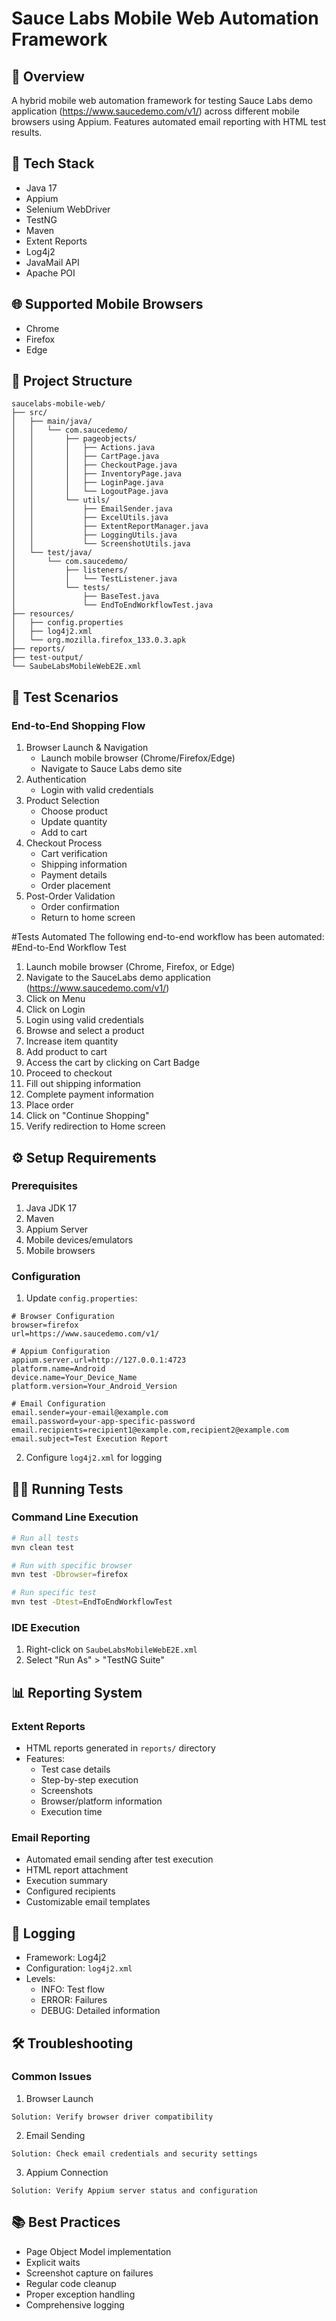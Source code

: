 # Sauce Labs Mobile Web Automation Framework

## 📱 Overview
A hybrid mobile web automation framework for testing Sauce Labs demo application (https://www.saucedemo.com/v1/) across different mobile browsers using Appium. Features automated email reporting with HTML test results.

## 🚀 Tech Stack
- Java 17
- Appium
- Selenium WebDriver
- TestNG
- Maven
- Extent Reports
- Log4j2
- JavaMail API
- Apache POI

## 🌐 Supported Mobile Browsers
- Chrome
- Firefox
- Edge

## 📁 Project Structure
```
saucelabs-mobile-web/
├── src/
│   ├── main/java/
│   │   └── com.saucedemo/
│   │       ├── pageobjects/
│   │       │   ├── Actions.java
│   │       │   ├── CartPage.java
│   │       │   ├── CheckoutPage.java
│   │       │   ├── InventoryPage.java
│   │       │   ├── LoginPage.java
│   │       │   └── LogoutPage.java
│   │       └── utils/
│   │           ├── EmailSender.java
│   │           ├── ExcelUtils.java
│   │           ├── ExtentReportManager.java
│   │           ├── LoggingUtils.java
│   │           └── ScreenshotUtils.java
│   └── test/java/
│       └── com.saucedemo/
│           ├── listeners/
│           │   └── TestListener.java
│           └── tests/
│               ├── BaseTest.java
│               └── EndToEndWorkflowTest.java
├── resources/
│   ├── config.properties
│   ├── log4j2.xml
│   └── org.mozilla.firefox_133.0.3.apk
├── reports/
├── test-output/
└── SaubeLabsMobileWebE2E.xml
```

## 🧪 Test Scenarios

### End-to-End Shopping Flow
1. Browser Launch & Navigation
   - Launch mobile browser (Chrome/Firefox/Edge)
   - Navigate to Sauce Labs demo site
2. Authentication
   - Login with valid credentials
3. Product Selection
   - Choose product
   - Update quantity
   - Add to cart
4. Checkout Process
   - Cart verification
   - Shipping information
   - Payment details
   - Order placement
5. Post-Order Validation
   - Order confirmation
   - Return to home screen

#Tests Automated
The following end-to-end workflow has been automated:
#End-to-End Workflow Test
1. Launch mobile browser (Chrome, Firefox, or Edge)
2. Navigate to the SauceLabs demo application (https://www.saucedemo.com/v1/)
3. Click on Menu
4. Click on Login
5. Login using valid credentials
6. Browse and select a product
7. Increase item quantity
8. Add product to cart
9. Access the cart by clicking on Cart Badge
10. Proceed to checkout
11. Fill out shipping information
12. Complete payment information
13. Place order
14. Click on "Continue Shopping"
15. Verify redirection to Home screen

## ⚙️ Setup Requirements

### Prerequisites
1. Java JDK 17
2. Maven
3. Appium Server
4. Mobile devices/emulators
5. Mobile browsers

### Configuration
1. Update `config.properties`:
```properties
# Browser Configuration
browser=firefox
url=https://www.saucedemo.com/v1/

# Appium Configuration
appium.server.url=http://127.0.0.1:4723
platform.name=Android
device.name=Your_Device_Name
platform.version=Your_Android_Version

# Email Configuration
email.sender=your-email@example.com
email.password=your-app-specific-password
email.recipients=recipient1@example.com,recipient2@example.com
email.subject=Test Execution Report
```

2. Configure `log4j2.xml` for logging

## 🏃‍♂️ Running Tests

### Command Line Execution
```bash
# Run all tests
mvn clean test

# Run with specific browser
mvn test -Dbrowser=firefox

# Run specific test
mvn test -Dtest=EndToEndWorkflowTest
```

### IDE Execution
1. Right-click on `SaubeLabsMobileWebE2E.xml`
2. Select "Run As" > "TestNG Suite"

## 📊 Reporting System

### Extent Reports
- HTML reports generated in `reports/` directory
- Features:
  - Test case details
  - Step-by-step execution
  - Screenshots
  - Browser/platform information
  - Execution time

### Email Reporting
- Automated email sending after test execution
- HTML report attachment
- Execution summary
- Configured recipients
- Customizable email templates

## 📝 Logging
- Framework: Log4j2
- Configuration: `log4j2.xml`
- Levels:
  - INFO: Test flow
  - ERROR: Failures
  - DEBUG: Detailed information

## 🛠️ Troubleshooting

### Common Issues
1. Browser Launch
```
Solution: Verify browser driver compatibility
```

2. Email Sending
```
Solution: Check email credentials and security settings
```

3. Appium Connection
```
Solution: Verify Appium server status and configuration
```

## 📚 Best Practices
- Page Object Model implementation
- Explicit waits
- Screenshot capture on failures
- Regular code cleanup
- Proper exception handling
- Comprehensive logging

